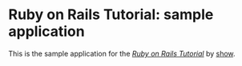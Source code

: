 # Ruby on Rails Tutorial: sample application

This is the sample application for
the [*Ruby on Rails Tutorial*](http://railstutorial.org/)
by [show](http://github.com/).